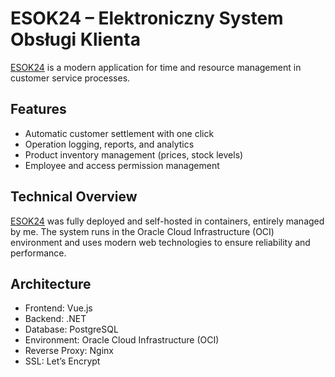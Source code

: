 # ESOK24 – Elektroniczny System Obsługi Klienta

[ESOK24](https://maciejtrudnos.github.io/ESOK24-WEBSITE) is a modern application for time and resource management in customer service processes.

## Features
- Automatic customer settlement with one click  
- Operation logging, reports, and analytics  
- Product inventory management (prices, stock levels)  
- Employee and access permission management  

## Technical Overview

[ESOK24](https://maciejtrudnos.github.io/ESOK24-WEBSITE) was fully deployed and self-hosted in containers, entirely managed by me. The system runs in the Oracle Cloud Infrastructure (OCI) environment and uses modern web technologies to ensure reliability and performance.

## Architecture

- Frontend: Vue.js  
- Backend: .NET  
- Database: PostgreSQL  
- Environment: Oracle Cloud Infrastructure (OCI)  
- Reverse Proxy: Nginx  
- SSL: Let’s Encrypt
